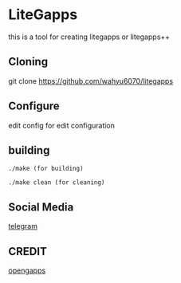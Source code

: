 # LiteGapps
this is a tool for creating litegapps or litegapps++

## Cloning
git clone https://github.com/wahyu6070/litegapps
## Configure
edit config for edit configuration
## building
``
./make (for building)
``

``
./make clean (for cleaning)
``
## Social Media
[telegram](https://t.me/litegapps)

## CREDIT
[opengapps](https://opengapps.org/)
